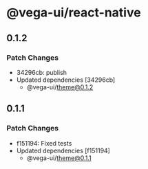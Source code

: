 # @vega-ui/react-native

## 0.1.2

### Patch Changes

- 34296cb: publish
- Updated dependencies [34296cb]
  - @vega-ui/theme@0.1.2

## 0.1.1

### Patch Changes

- f151194: Fixed tests
- Updated dependencies [f151194]
  - @vega-ui/theme@0.1.1
